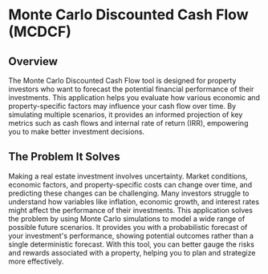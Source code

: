 # Monte Carlo Discounted Cash Flow (MCDCF)

## Overview

The Monte Carlo Discounted Cash Flow tool is designed for property investors who want to forecast the potential financial performance of their investments. This application helps you evaluate how various economic and property-specific factors may influence your cash flow over time. By simulating multiple scenarios, it provides an informed projection of key metrics such as cash flows and internal rate of return (IRR), empowering you to make better investment decisions.

## The Problem It Solves

Making a real estate investment involves uncertainty. Market conditions, economic factors, and property-specific costs can change over time, and predicting these changes can be challenging. Many investors struggle to understand how variables like inflation, economic growth, and interest rates might affect the performance of their investments. This application solves the problem by using Monte Carlo simulations to model a wide range of possible future scenarios. It provides you with a probabilistic forecast of your investment's performance, showing potential outcomes rather than a single deterministic forecast. With this tool, you can better gauge the risks and rewards associated with a property, helping you to plan and strategize more effectively. 

